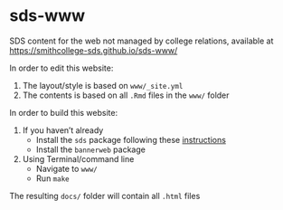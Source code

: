 sds-www
================

SDS content for the web not managed by college relations, available at
<https://smithcollege-sds.github.io/sds-www/>

In order to edit this website:

1.  The layout/style is based on `www/_site.yml`
2.  The contents is based on all `.Rmd` files in the `www/` folder

In order to build this website:

1.  If you haven’t already
      - Install the `sds` package following these
        [instructions](https://github.com/SmithCollege-SDS/sds)
      - Install the `bannerweb` package
2.  Using Terminal/command line
      - Navigate to `www/`
      - Run `make`

The resulting `docs/` folder will contain all `.html` files
